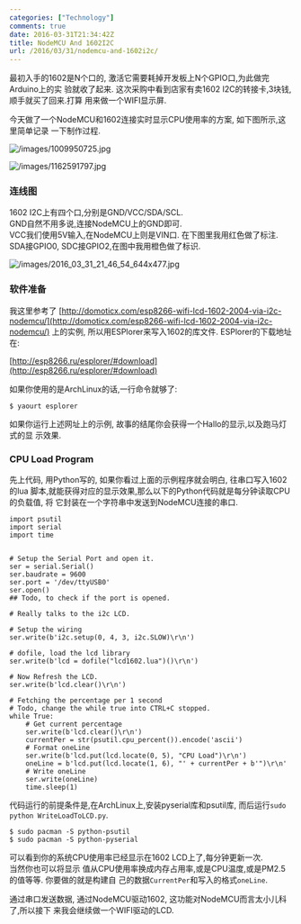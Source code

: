```yaml
---
categories: ["Technology"]
comments: true
date: 2016-03-31T21:34:42Z
title: NodeMCU And 1602I2C
url: /2016/03/31/nodemcu-and-1602i2c/
---
```


最初入手的1602是N个口的, 激活它需要耗掉开发板上N个GPIO口,为此做完Arduino上的实
验就收了起来. 这次采购中看到店家有卖1602 I2C的转接卡,3块钱,顺手就买了回来.打算
用来做一个WIFI显示屏.    

今天做了一个NodeMCU和1602连接实时显示CPU使用率的方案, 如下图所示,这里简单记录
一下制作过程.    

![/images/1009950725.jpg](/images/1009950725.jpg)    

![/images/1162591797.jpg](/images/1162591797.jpg)    

### 连线图
1602 I2C上有四个口,分别是GND/VCC/SDA/SCL.    
GND自然不用多说,连接NodeMCU上的GND即可.    
VCC我们使用5V输入,在NodeMCU上则是VIN口. 在下图里我用红色做了标注.   
SDA接GPIO0, SDC接GPIO2,在图中我用橙色做了标识.    

![/images/2016_03_31_21_46_54_644x477.jpg](/images/2016_03_31_21_46_54_644x477.jpg)
 
### 软件准备
我这里参考了
[http://domoticx.com/esp8266-wifi-lcd-1602-2004-via-i2c-nodemcu/](http://domoticx.com/esp8266-wifi-lcd-1602-2004-via-i2c-nodemcu/)
上的实例, 所以用ESPlorer来写入1602的库文件. ESPlorer的下载地址在:    

[http://esp8266.ru/esplorer/#download](http://esp8266.ru/esplorer/#download)    

如果你使用的是ArchLinux的话,一行命令就够了:    

```
$ yaourt esplorer
```
如果你运行上述网址上的示例, 故事的结尾你会获得一个Hallo的显示,以及跑马灯式的显
示效果.    

### CPU Load Program
先上代码, 用Python写的, 如果你看过上面的示例程序就会明白, 往串口写入1602的lua
脚本,就能获得对应的显示效果,那么以下的Python代码就是每分钟读取CPU的负载值, 将
它封装在一个字符串中发送到NodeMCU连接的串口.    

```
import psutil
import serial
import time


# Setup the Serial Port and open it. 
ser = serial.Serial()
ser.baudrate = 9600
ser.port = '/dev/ttyUSB0'
ser.open()
## Todo, to check if the port is opened.

# Really talks to the i2c LCD.

# Setup the wiring
ser.write(b'i2c.setup(0, 4, 3, i2c.SLOW)\r\n')

# dofile, load the lcd library
ser.write(b'lcd = dofile("lcd1602.lua")()\r\n')

# Now Refresh the LCD. 
ser.write(b'lcd.clear()\r\n')

# Fetching the percentage per 1 second
# Todo, change the while true into CTRL+C stopped. 
while True:
    # Get current percentage
    ser.write(b'lcd.clear()\r\n')
    currentPer = str(psutil.cpu_percent()).encode('ascii')
    # Format oneLine
    ser.write(b'lcd.put(lcd.locate(0, 5), "CPU Load")\r\n')
    oneLine = b'lcd.put(lcd.locate(1, 6), "' + currentPer + b'")\r\n'
    # Write oneLine
    ser.write(oneLine)
    time.sleep(1)
```
代码运行的前提条件是,在ArchLinux上,安装pyserial库和psutil库, 
而后运行`sudo python WriteLoadToLCD.py`.     

```
$ sudo pacman -S python-psutil
$ sudo pacman -S python-pyserial
```

可以看到你的系统CPU使用率已经显示在1602 LCD上了,每分钟更新一次.     
当然你也可以将显示
值从CPU使用率换成内存占用率,或是CPU温度,或是PM2.5的值等等. 你要做的就是构建自
己的数据`CurrentPer`和写入的格式`oneLine`.       

通过串口发送数据, 通过NodeMCU驱动1602, 这功能对NodeMCU而言太小儿科了,所以接下
来我会继续做一个WIFI驱动的LCD.    
